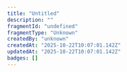 ```yaml
---
title: "Untitled"
description: ""
fragmentId: "undefined"
fragmentType: "Unknown"
createdBy: "unknown"
createdAt: "2025-10-22T10:07:01.142Z"
updatedAt: "2025-10-22T10:07:01.142Z"
badges: []
---
```


